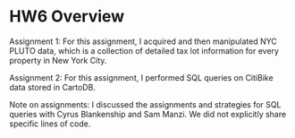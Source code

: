 # HW6 Overview

Assignment 1: For this assignment, I acquired and then manipulated NYC PLUTO data, which is a collection of detailed tax lot information for every property in New York City. 

Assignment 2: For this assignment, I performed SQL queries on CitiBike data stored in CartoDB.

Note on assignments: I discussed the assignments and strategies for SQL queries with Cyrus Blankenship and Sam Manzi. We did not explicitly share specific lines of code.
